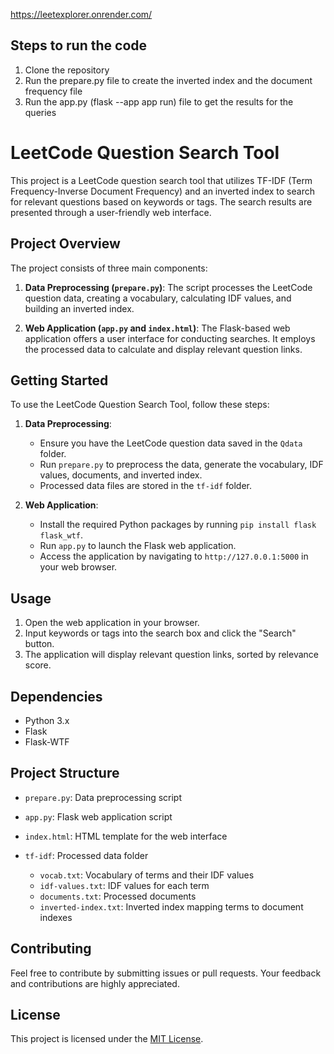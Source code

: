 https://leetexplorer.onrender.com/

## Steps to run the code
1. Clone the repository
2. Run the prepare.py file to create the inverted index and the document frequency file
3. Run the app.py (flask --app app run) file to get the results for the queries

# LeetCode Question Search Tool

This project is a LeetCode question search tool that utilizes TF-IDF (Term Frequency-Inverse Document Frequency) and an inverted index to search for relevant questions based on keywords or tags. The search results are presented through a user-friendly web interface.

## Project Overview

The project consists of three main components:

1. **Data Preprocessing (`prepare.py`)**: The script processes the LeetCode question data, creating a vocabulary, calculating IDF values, and building an inverted index.

2. **Web Application (`app.py` and `index.html`)**: The Flask-based web application offers a user interface for conducting searches. It employs the processed data to calculate and display relevant question links.

## Getting Started

To use the LeetCode Question Search Tool, follow these steps:

1. **Data Preprocessing**:
   - Ensure you have the LeetCode question data saved in the `Qdata` folder.
   - Run `prepare.py` to preprocess the data, generate the vocabulary, IDF values, documents, and inverted index.
   - Processed data files are stored in the `tf-idf` folder.

2. **Web Application**:
   - Install the required Python packages by running `pip install flask flask_wtf`.
   - Run `app.py` to launch the Flask web application.
   - Access the application by navigating to `http://127.0.0.1:5000` in your web browser.

## Usage

1. Open the web application in your browser.
2. Input keywords or tags into the search box and click the "Search" button.
3. The application will display relevant question links, sorted by relevance score.

## Dependencies

- Python 3.x
- Flask
- Flask-WTF

## Project Structure

- `prepare.py`: Data preprocessing script
- `app.py`: Flask web application script
- `index.html`: HTML template for the web interface

- `tf-idf`: Processed data folder
  - `vocab.txt`: Vocabulary of terms and their IDF values
  - `idf-values.txt`: IDF values for each term
  - `documents.txt`: Processed documents
  - `inverted-index.txt`: Inverted index mapping terms to document indexes

## Contributing

Feel free to contribute by submitting issues or pull requests. Your feedback and contributions are highly appreciated.

## License

This project is licensed under the [MIT License](LICENSE).
